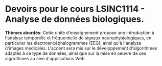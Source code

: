 # Devoirs pour le cours LSINC1114 - Analyse de données biologiques.

**Thèmes abordés:**
Cette unité d'enseignement propose une introduction à l'analyse temporelle et fréquentielle de signaux neurophysiologiques, en
particulier les électroencéphalogrammes (EEG), ainsi qu'à l'analyse d'images médicales. L'accent sera mis sur le développement
d'algorithmes adaptés à ce type de données, ainsi que sur la mise en oeuvre de ces algorithmes au sein d'applications Web.
